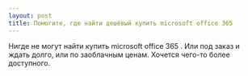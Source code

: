 ```yaml
---
layout: post 
title: Помогите, где найти дешёвый купить microsoft office 365 
--- 
```

Нигде не могут найти купить microsoft office 365 . Или под заказ и ждать долго, или по заоблачным ценам. Хочется чего-то более доступного.